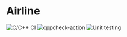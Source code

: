 # Airline

![C/C++ CI](https://github.com/stepin104986/Airline/workflows/C/C++%20CI/badge.svg)
![cppcheck-action](https://github.com/stepin104986/Airline/workflows/cppcheck-action/badge.svg)
![Unit testing](https://github.com/stepin104986/Airline/workflows/Unit%20testing/badge.svg)
